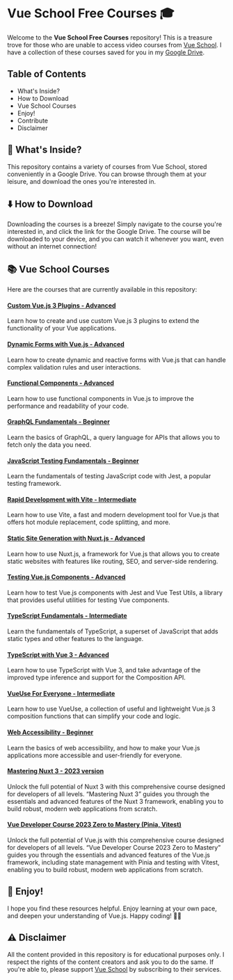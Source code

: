 # Vue School Free Courses :mortar_board:

Welcome to the **Vue School Free Courses** repository! This is a treasure trove for those who are unable to access video courses from [Vue School](https://vueschool.io/). I have a collection of these courses saved for you in my [Google Drive](https://drive.google.com/drive/folders/1OvIP7qfmsiTnZU-1v2fgjaNU_Lx-8z1I?usp=drive_link).

## Table of Contents

- What's Inside?
- How to Download
- Vue School Courses
- Enjoy!
- Contribute
- Disclaimer

## :open_file_folder: What's Inside?

This repository contains a variety of courses from Vue School, stored conveniently in a Google Drive. You can browse through them at your leisure, and download the ones you're interested in.

## :arrow_down: How to Download

Downloading the courses is a breeze! Simply navigate to the course you're interested in, and click the link for the Google Drive. The course will be downloaded to your device, and you can watch it whenever you want, even without an internet connection!

## :books: Vue School Courses

Here are the courses that are currently available in this repository:

#### [Custom Vue.js 3 Plugins - Advanced](https://drive.google.com/drive/folders/1VVOOBCoM9HZjKGw281He-pvnCYyeiGXD?usp=drive_link)
Learn how to create and use custom Vue.js 3 plugins to extend the functionality of your Vue applications.

#### [Dynamic Forms with Vue.js - Advanced](https://drive.google.com/drive/folders/1s7rt-7pMo8N1gERCEO077fNz5dSQIgqP?usp=drive_link)
Learn how to create dynamic and reactive forms with Vue.js that can handle complex validation rules and user interactions.

#### [Functional Components - Advanced](https://drive.google.com/drive/folders/1k5EJ6Kk3EM0F0mleUoEFsAEak-eaUtAd?usp=drive_link)
Learn how to use functional components in Vue.js to improve the performance and readability of your code.

#### [GraphQL Fundamentals - Beginner](https://drive.google.com/drive/folders/1m_duitXFJd0zv5bgjKMdjDJyL69qX7Vx?usp=drive_link)
Learn the basics of GraphQL, a query language for APIs that allows you to fetch only the data you need.

#### [JavaScript Testing Fundamentals - Beginner](https://drive.google.com/drive/folders/11qAzVX1fFfJ1XYJSLUElmkv_VBG8h8bL?usp=drive_link)
Learn the fundamentals of testing JavaScript code with Jest, a popular testing framework.

#### [Rapid Development with Vite - Intermediate](https://drive.google.com/drive/folders/12A9XKX_Sb1HXWk7L33_Cx-bXYU22IWvL?usp=drive_link)
Learn how to use Vite, a fast and modern development tool for Vue.js that offers hot module replacement, code splitting, and more.

#### [Static Site Generation with Nuxt.js - Advanced](https://drive.google.com/drive/folders/1_o8bkMiyn_jzWMxtWRCwx--URxcpJTs_?usp=drive_link)
Learn how to use Nuxt.js, a framework for Vue.js that allows you to create static websites with features like routing, SEO, and server-side rendering.

#### [Testing Vue.js Components - Advanced](https://drive.google.com/drive/folders/1_KXiqrW9niM84XsuAjMwHihWxdO_Zw32?usp=drive_link)
Learn how to test Vue.js components with Jest and Vue Test Utils, a library that provides useful utilities for testing Vue components.

#### [TypeScript Fundamentals - Intermediate](https://drive.google.com/drive/folders/1QdkK8j7oqLY4K9u8m34aatPYwMI0fUT8?usp=drive_link)
Learn the fundamentals of TypeScript, a superset of JavaScript that adds static types and other features to the language.

#### [TypeScript with Vue 3 - Advanced](https://drive.google.com/drive/folders/1OZ2xhkhYQ5Dk7yAhTyhH0gXgYQXagieG?usp=drive_link)
Learn how to use TypeScript with Vue 3, and take advantage of the improved type inference and support for the Composition API.

#### [VueUse For Everyone - Intermediate](https://drive.google.com/drive/folders/1tiW6EafZWIQTb8RoCwVBC8Icf8XnGBIQ?usp=drive_link)
Learn how to use VueUse, a collection of useful and lightweight Vue.js 3 composition functions that can simplify your code and logic.

#### [Web Accessibility - Beginner](https://drive.google.com/drive/folders/1ZCs7hVfUWX5XFJPT_J_MIPYaLj1wJXcU?usp=drive_link)
Learn the basics of web accessibility, and how to make your Vue.js applications more accessible and user-friendly for everyone.

#### [Mastering Nuxt 3 - 2023 version](https://drive.google.com/drive/folders/1YiuZ29Z9bq8TAZWwi3lE1rKjena65o_9?usp=drive_link)
Unlock the full potential of Nuxt 3 with this comprehensive course designed for developers of all levels. “Mastering Nuxt 3” guides you through the essentials and advanced features of the Nuxt 3 framework, enabling you to build robust, modern web applications from scratch.

#### [Vue Developer Course 2023 Zero to Mastery (Pinia, Vitest)](https://drive.google.com/drive/folders/190oBl_Ii-ObQukRSbKpuiLAewF1caWiF?usp=drive_link)
Unlock the full potential of Vue.js with this comprehensive course designed for developers of all levels. “Vue Developer Course 2023 Zero to Mastery” guides you through the essentials and advanced features of the Vue.js framework, including state management with Pinia and testing with Vitest, enabling you to build robust, modern web applications from scratch.

## :tada: Enjoy!

I hope you find these resources helpful. Enjoy learning at your own pace, and deepen your understanding of Vue.js. Happy coding! 👩‍💻

## :warning: Disclaimer

All the content provided in this repository is for educational purposes only. I respect the rights of the content creators and ask you to do the same. If you're able to, please support [Vue School](https://vueschool.io/plans) by subscribing to their services.
